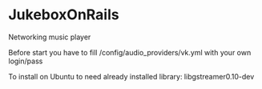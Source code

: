 JukeboxOnRails
==============

Networking music player

Before start you have to fill /config/audio_providers/vk.yml with your own login/pass

To install on Ubuntu to need already installed library: libgstreamer0.10-dev